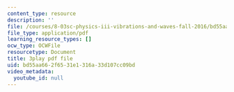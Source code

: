 ```yaml
---
content_type: resource
description: ''
file: /courses/8-03sc-physics-iii-vibrations-and-waves-fall-2016/bd55aa662f6531e1316a33d107cc09bd_BX4QPdP7fT8.pdf
file_type: application/pdf
learning_resource_types: []
ocw_type: OCWFile
resourcetype: Document
title: 3play pdf file
uid: bd55aa66-2f65-31e1-316a-33d107cc09bd
video_metadata:
  youtube_id: null
---
```

